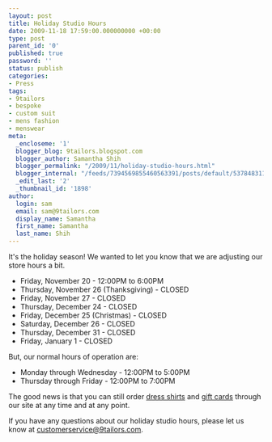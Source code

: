 ```yaml
---
layout: post
title: Holiday Studio Hours
date: 2009-11-18 17:59:00.000000000 +00:00
type: post
parent_id: '0'
published: true
password: ''
status: publish
categories:
- Press
tags:
- 9tailors
- bespoke
- custom suit
- mens fashion
- menswear
meta:
  _encloseme: '1'
  blogger_blog: 9tailors.blogspot.com
  blogger_author: Samantha Shih
  blogger_permalink: "/2009/11/holiday-studio-hours.html"
  blogger_internal: "/feeds/7394569855460563391/posts/default/5378483115659863232"
  _edit_last: '2'
  _thumbnail_id: '1898'
author:
  login: sam
  email: sam@9tailors.com
  display_name: Samantha
  first_name: Samantha
  last_name: Shih
---
```

It's the holiday season! We wanted to let you know that we are adjusting our store hours a bit.

*   Friday, November 20 - 12:00PM to 6:00PM
*   Thursday, November 26 (Thanksgiving) - CLOSED
*   Friday, November 27 - CLOSED
*   Thursday, December 24 - CLOSED
*   Friday, December 25 (Christmas) - CLOSED
*   Saturday, December 26 - CLOSED
*   Thursday, December 31 - CLOSED
*   Friday, January 1 - CLOSED

But, our normal hours of operation are:

*   Monday through Wednesday - 12:00PM to 5:00PM
*   Thursday through Friday - 12:00PM to 7:00PM

The good news is that you can still order [dress shirts](http://beta.9tailors.com/design/) and [gift cards](http://beta.9tailors.com/customer_service/gift_order_form.php) through our site at any time and at any point.

If you have any questions about our holiday studio hours, please let us know at [customerservice@9tailors.com](mailto:customerservice@9tailors.com).